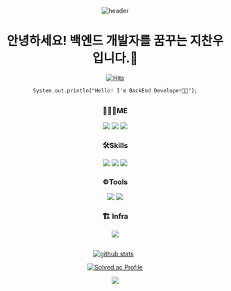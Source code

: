 <div align="center">

![header](https://capsule-render.vercel.app/api?type=soft&color=gradient&fontAlign=30&fontSize=30&textBg=true&desc=Backend%20Developer&text=%20%20지찬우%20%20&descAlign=60&descAlignY=50&&descSize=30)
 
# 안녕하세요! 백엔드 개발자를 꿈꾸는 지찬우입니다.👋
  
[![Hits](https://hits.seeyoufarm.com/api/count/incr/badge.svg?url=https%3A%2F%2Fgithub.com%2Fjcw1031&count_bg=%232F6DC4&title_bg=%23555555&icon=github.svg&icon_color=%23EDEDED&title=hits&edge_flat=false)](https://hits.seeyoufarm.com)
  
<pre><code>System.out.println("Hello! I'm BackEnd Developer👨‍💻");</code></pre>
 
## 

### 👨🏻‍💻ME
<a href="https://woopaca.notion.site/a0abc390134d40979f64a26cea4de23e" target="_blank"><img src="https://img.shields.io/badge/Portfolio-FFFFFF?style=flat&logo=Notion&logoColor=black"/></a>
<a href="https://woopaca.tistory.com/" target="_blank"><img src="https://img.shields.io/badge/Tistory-FFCD00?style=flat&logo=Kakao&logoColor=white"/></a>
<a href="https://velog.io/@jcw1031" target="_blank"><img src="https://img.shields.io/badge/Velog-20C997?style=flat&logo=Velog&logoColor=white"/></a>

### 🛠Skills
<a href="https://www.java.com/en/" target="_blank" class="simple-icon"><img src="https://img.shields.io/badge/Java-EB282A?style=flat&logo=Java&logoColor=white"/></a>
<a href="https://spring.io/projects/spring-boot" target="_blank" class="simple-icon"><img src="https://img.shields.io/badge/Spring Boot-6db33f?style=flat&logo=SpringBoot&logoColor=white"/></a>
<a href="https://www.mysql.com" target="_blank" class="simple-icon"><img src="https://img.shields.io/badge/MySQL-4479A1?style=flat&logo=MySQL&logoColor=white"/></a>

### ⚙️Tools
<a href="https://www.jetbrains.com/ko-kr/idea/" target="_blank" class="simple-icon"><img src="https://img.shields.io/badge/IntelliJ IDEA-000000?style=flat&logo=IntelliJ IDEA&logoColor=white"/></a>
<a href="https://git-scm.com" target="_blank" class="simple-icon"><img src="https://img.shields.io/badge/Git-f05032?style=flat&logo=Git&logoColor=white"/></a><br>
 
 ### 🏗️ Infra
 <a href="https://aws.amazon.com/" target="_blank" class="simple-icon"><img src="https://img.shields.io/badge/Amazon AWS-232F3E?style=flat&logo=amazonwebservices&logoColor=white"/></a>
 
 ##

[![github stats](https://github-readme-stats-eight-theta.vercel.app/api?username=jcw1031&theme=tokyonight&show_icons=true&hide_border=true)](https://github.com/jcw1031)&nbsp;&nbsp;   
 
[![Solved.ac Profile](http://mazassumnida.wtf/api/v2/generate_badge?boj=jcw1031)](https://solved.ac/jcw1031/)

<a href="https://github.com/devxb/gitanimals">
  <img src="https://render.gitanimals.org/farms/jcw1031"/>
</a>
</div>
